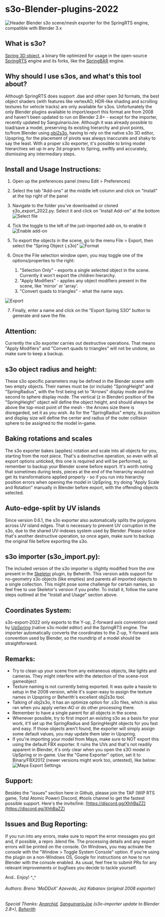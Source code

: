 # s3o-Blender-plugins-2022
![Header](docs/0.png)
Blender s3o scene/mesh exporter for the SpringRTS engine, compatible with Blender 3.x

## What is s3o?
[Spring 3D object](https://springrts.com/wiki/About_s3o), a binary file optimized for usage in the open-source [SpringRTS](https://springrts.com/) engine and its forks, like the [SpringBAR](https://github.com/beyond-all-reason/spring) engine.

## Why should I use s3os, and what's this tool about?

Although SpringRTS does support .dae and other open 3d formats, the best object shaders (with features like vertexAO, HDR-like shading and scrolling textures for vehicle tracks) are only available for s3os. Unfortunately the only Blender plugins available to import/export this format are from 2008 and haven't been updated to run on Blender 2.8+ - except for the importer, recently updated by SanguinarioJoe. Although it was already possible to load/save a model, preserving its existing hierarchy and pivot points, to/from Blender using [obj2s3o](https://github.com/beyond-all-reason/OBJ2S3O), having to rely on the native s3o 3D editor, Upspring, for the placement of pivots was always inaccurate and shaky to say the least. With a proper s3o exporter, it's possible to bring model hierarchies set up in any 3d program to Spring, swiftly and accurately, dismissing any intermediary steps.

## Install and Usage Instructions:

1. Open up the preferences panel (menu Edit > Preferences)
2. Select the tab "Add-ons" at the middle left column and click on "Install" at the top right of the panel
3. Navigate to the folder you've downloaded or cloned s3o_export_2022.py. Select it and click on 'Install Add-on" at the bottom
![Select file](docs/1.png)

4. Tick the toggle to the left of the just-imported add-on, to enable it
![Enable add-on](docs/2.png)

5. To export the objects in the scene, go to the menu File > Export, then select the "Spring Object (.s3o)"
![Format](docs/3.png)

6. Once the File selection window open, you may toggle one of the options/properties to the right:
	1. "Selection Only" - exports a single selected object in the scene. Currently it won't export the children hierarchy.
	2. "Apply Modifiers" - applies any object modifiers present in the scene, like 'mirror' or 'array'.
	3. "Convert quads to triangles" - what the name says.
  
![Export](docs/4.png)

7. Finally, enter a name and click on the "Export Spring S3O" button to generate and save the file. 

## Attention:
Currently the s3o exporter carries out destructive operations. That means "Apply Modifiers" and "Convert quads to triangles" will not be undone, so make sure to keep a backup. 

## s3o object radius and height:
These s3o specific parameters may be defined in the Blender scene with two empty objects. Their names must be (or include) "SpringHeight" and "SpringRadius", with the first being set to "Arrows" display mode and the second to sphere display mode. The vertical (z in Blender) position of the "SpringHeight" object will define the object height, and should always be above the top-most point of the mesh - the Arrows size there is disregarded, set it as you wish. As for the "SpringRadius" empty, its position and display size will define the center and radius of the outer collision sphere to be assigned to the model in-game.

## Baking rotations and scales
The s3o exporter bakes (applies) rotation and scale into all objects for you, starting from the root piece. That's a destructive operation, so even with all export options unticked, this one is required and will be performed, so remember to backup your Blender scene before export. It's worth noting that sometimes during tests, pieces at the end of the hierarchy would not get its transformations applied properly - so if you run into hierarchy position errors when opening the model in UpSpring, try doing "Apply Scale and Rotation" manually in Blender before export, with the offending objects selected.

## Auto-edge-split by UV islands
Since version 0.6.1, the s3o exporter also automatically splits the polygons across UV island edges. That is necessary to prevent UV corruption in the s3o, due to the shared UV-indexes system used by Blender. Please notice that's another destructive operation, so once again, make sure to backup the original file before exporting the s3o.

## s3o importer (s3o_import.py): 
The included version of the s3o importer is slightly modified from the one present in the [Skeletor](https://github.com/Beherith/Skeletor_S3O) plugin, by Beherith. This version adds support for no-geometry s3o objects (like empties) and parents all imported objects to a single collection. This might pose some challenge for certain names, so feel free to use Skeletor's version if you prefer. To install it, follow the same steps outlined at the "Install and Usage" section above.

## Coordinates System:
s3o-export-2022 only exports to the Y-up, Z-forward axis convention used by [UpSpring](https://github.com/SpliFF/upspring) (native s3o model editor) and the SpringRTS engine. The importer automatically converts the coordinates to the Z-up, Y-forward axis convention used by Blender, so the roundtrip of a model should be straightforward.

## Remarks:
* Try to clean up your scene from any extraneous objects, like lights and cameras. They might interfere with the detection of the scene-root gameobject
* Texture naming is not currently being exported. It was quite a hassle to setup in the 2008 version, while it's super-easy to assign the texture names in Upspring or Beherith's excellent obj2s3o tool. 
* Talking of obj2s3o, it has an optimize option for .s3o files, which is also ran when you apply vertex-AO or do other processing there. 
* Remember to have a single parent for all objects in the scene.
* Whenever possible, try to first import an existing s3o as a basis for your work, it'll set up the SpringRadius and SpringHeight objects for you fast and easy. If those objects aren't found, the exporter will simply assign some default values, you may update them later in Upspring.
* If you're importing your model from Maya, make sure to NOT export this using the default FBX exporter. It ruins the UVs and that's not readily apparent in Blender, it's only clear when you open the s3O model in UpSpring or in-game. Use the "Game Exporter" option, set it to Binary/FBX2012 (newer versions might work too, untested), like below:
![Maya Export Settings](docs/5.png)


## Support:
Besides the "issues" section here in Github, please join the TAP (WIP RTS game, Total Atomic Power) Discord, #tools channel to get the fastest possible support. Here's the invite/link: [https://discord.gg/XhhBaZZ](https://discord.gg/XhhBaZZ)

## Issues and Bug Reporting:
If you run into any errors, make sure to report the error messages you got and, if possible, a repro .blend file. The processing details and any export errors will be printed on the console. On Windows, you may activate the console with the "Window > Toggle System Console" option. If you're using the plugin on a non-Windows OS, Google for instructions on how to run Blender with the console enabled. As usual, feel free to submit PRs for any relevant improvements or bugfixes you decide to tackle yourself.

And.. Enjoy! ^_^

###### Authors: Breno 'MaDDoX' Azevedo, Jez Kabanov (original 2008 exporter)
###### Special Thanks: [Anarchid](https://github.com/Anarchid), [SanguinarioJoe](https://github.com/sanguinariojoe/) (s3o-importer update to Blender 2.8+), [Beherith](https://github.com/Beherith/)
